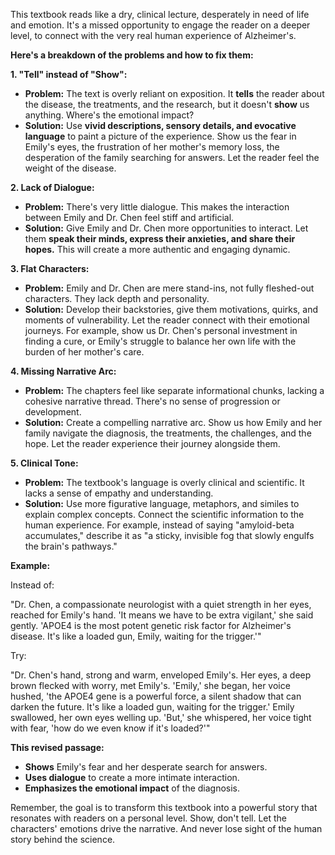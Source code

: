 This textbook reads like a dry, clinical lecture, desperately in need of life and emotion. It's a missed opportunity to engage the reader on a deeper level, to connect with the very real human experience of Alzheimer's.  

**Here's a breakdown of the problems and how to fix them:**

**1. "Tell" instead of "Show":** 

* **Problem:** The text is overly reliant on exposition. It **tells** the reader about the disease, the treatments, and the research, but it doesn't **show** us anything. Where's the emotional impact? 
* **Solution:**  Use **vivid descriptions, sensory details, and evocative language** to paint a picture of the experience.  Show us the fear in Emily's eyes, the frustration of her mother's memory loss, the desperation of the family searching for answers. Let the reader feel the weight of the disease.

**2. Lack of Dialogue:**

* **Problem:** There's very little dialogue. This makes the interaction between Emily and Dr. Chen feel stiff and artificial.
* **Solution:**  Give Emily and Dr. Chen more opportunities to interact.  Let them **speak their minds, express their anxieties, and share their hopes.** This will create a more authentic and engaging dynamic.

**3.  Flat Characters:**

* **Problem:** Emily and Dr. Chen are mere stand-ins, not fully fleshed-out characters.  They lack depth and personality. 
* **Solution:**  Develop their backstories, give them motivations, quirks, and moments of vulnerability. Let the reader connect with their emotional journeys. For example, show us Dr. Chen's personal investment in finding a cure, or Emily's struggle to balance her own life with the burden of her mother's care.

**4.  Missing Narrative Arc:**

* **Problem:**  The chapters feel like separate informational chunks, lacking a cohesive narrative thread.  There's no sense of progression or development.
* **Solution:** Create a compelling narrative arc.  Show us how Emily and her family navigate the diagnosis, the treatments, the challenges, and the hope.  Let the reader experience their journey alongside them. 

**5.  Clinical Tone:**

* **Problem:**  The textbook's language is overly clinical and scientific.  It lacks a sense of empathy and understanding. 
* **Solution:**  Use more figurative language, metaphors, and similes to explain complex concepts.  Connect the scientific information to the human experience. For example, instead of saying "amyloid-beta accumulates,"  describe it as "a sticky, invisible fog that slowly engulfs the brain's pathways."

**Example:**

Instead of: 

"Dr. Chen, a compassionate neurologist with a quiet strength in her eyes, reached for Emily's hand. 'It means we have to be extra vigilant,' she said gently. 'APOE4 is the most potent genetic risk factor for Alzheimer's disease. It's like a loaded gun, Emily, waiting for the trigger.'"

Try:

"Dr. Chen's hand, strong and warm, enveloped Emily's. Her eyes, a deep brown flecked with worry, met Emily's. 'Emily,' she began, her voice hushed, 'the APOE4 gene is a powerful force, a silent shadow that can darken the future. It's like a loaded gun, waiting for the trigger.' Emily swallowed, her own eyes welling up.  'But,' she whispered, her voice tight with fear, 'how do we even know if it's loaded?'"

**This revised passage:**

* **Shows** Emily's fear and her desperate search for answers. 
* **Uses dialogue** to create a more intimate interaction.
* **Emphasizes the emotional impact** of the diagnosis.

Remember, the goal is to transform this textbook into a powerful story that resonates with readers on a personal level.  Show, don't tell. Let the characters' emotions drive the narrative. And never lose sight of the human story behind the science. 
